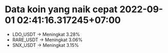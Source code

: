 # Data koin yang naik cepat 2022-09-01 02:41:16.317245+07:00

* LDO_USDT -> Meningkat 3.28%
* RARE_USDT -> Meningkat 3.06%
* SNX_USDT -> Meningkat 3.15%
